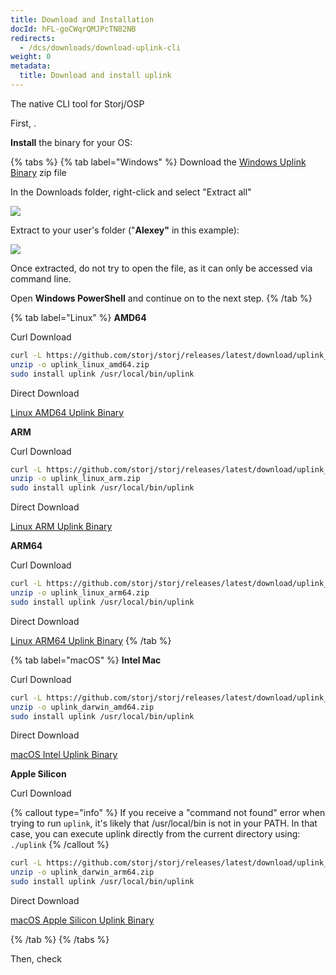 ```yaml
---
title: Download and Installation
docId: hFL-goCWqrQMJPcTN82NB
redirects:
  - /dcs/downloads/download-uplink-cli
weight: 0
metadata:
  title: Download and install uplink
---
```


The native CLI tool for Storj/OSP

First, [](docId:HeEf9wiMdlQx9ZdS_-oZS).

**Install** the binary for your OS:

{% tabs %}
{% tab label="Windows" %}
Download the [Windows Uplink Binary](https://github.com/storj/storj/releases/latest/download/uplink_windows_amd64.zip) zip file

In the Downloads folder, right-click and select "Extract all"

![](https://link.storjshare.io/raw/jua7rls6hkx5556qfcmhrqed2tfa/docs/images/3pxVa-qpfcR1iuwSu-osg_win-01.png)

Extract to your user's folder ("**Alexey"** in this example):

![](https://link.storjshare.io/raw/jua7rls6hkx5556qfcmhrqed2tfa/docs/images/5VOWlcnwm4uurnq7IqooH_win-02.png)

Once extracted, do not try to open the file, as it can only be accessed via command line.

Open **Windows PowerShell** and continue on to the next step.
{% /tab %}

{% tab label="Linux" %}
**AMD64**

Curl Download

```bash
curl -L https://github.com/storj/storj/releases/latest/download/uplink_linux_amd64.zip -o uplink_linux_amd64.zip
unzip -o uplink_linux_amd64.zip
sudo install uplink /usr/local/bin/uplink
```

Direct Download

[Linux AMD64 Uplink Binary](https://github.com/storj/storj/releases/latest/download/uplink_linux_amd64.zip)

**ARM**

Curl Download

```bash
curl -L https://github.com/storj/storj/releases/latest/download/uplink_linux_arm.zip -o uplink_linux_arm.zip
unzip -o uplink_linux_arm.zip
sudo install uplink /usr/local/bin/uplink
```

Direct Download

[Linux ARM Uplink Binary](https://github.com/storj/storj/releases/latest/download/uplink_linux_arm.zip)

**ARM64**

Curl Download

```bash
curl -L https://github.com/storj/storj/releases/latest/download/uplink_linux_arm64.zip -o uplink_linux_arm64.zip
unzip -o uplink_linux_arm64.zip
sudo install uplink /usr/local/bin/uplink
```

Direct Download

[Linux ARM64 Uplink Binary](https://github.com/storj/storj/releases/latest/download/uplink_linux_arm64.zip)
{% /tab %}

{% tab label="macOS" %}
**Intel Mac**

Curl Download

```bash
curl -L https://github.com/storj/storj/releases/latest/download/uplink_darwin_amd64.zip -o uplink_darwin_amd64.zip
unzip -o uplink_darwin_amd64.zip
sudo install uplink /usr/local/bin/uplink
```

Direct Download

[macOS Intel Uplink Binary](https://github.com/storj/storj/releases/latest/download/uplink_darwin_amd64.zip)

**Apple Silicon**

Curl Download

{% callout type="info" %}
If you receive a "command not found" error when trying to run `uplink`, it's likely that /usr/local/bin is not in your PATH.
In that case, you can execute uplink directly from the current directory using: `./uplink`
{% /callout %}

```bash
curl -L https://github.com/storj/storj/releases/latest/download/uplink_darwin_arm64.zip -o uplink_darwin_arm64.zip
unzip -o uplink_darwin_arm64.zip
sudo install uplink /usr/local/bin/uplink
```

Direct Download

[macOS Apple Silicon Uplink Binary](https://github.com/storj/storj/releases/latest/download/uplink_darwin_arm64.zip)

{% /tab %}
{% /tabs %}

Then, check [](docId:TbMdOGCAXNWyPpQmH6EOq)

